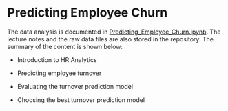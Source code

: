 # Predicting Employee Churn

The data analysis is documented in [Predicting_Employee_Churn.ipynb](https://github.com/iDataist/Predicting-Employee-Churn/blob/master/Predicting_Employee_Churn.ipynb). The lecture notes and the raw data files are also stored in the repository. The summary of the content is shown below:

- Introduction to HR Analytics

- Predicting employee turnover

- Evaluating the turnover prediction model

- Choosing the best turnover prediction model
